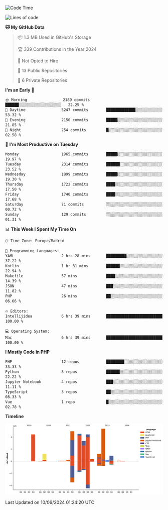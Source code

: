 <!--START_SECTION:waka-->
![Code Time](http://img.shields.io/badge/Code%20Time-188%20hrs%2015%20mins-blue)

![Lines of code](https://img.shields.io/badge/From%20Hello%20World%20I%27ve%20Written-31.3%20million%20lines%20of%20code-blue)

**🐱 My GitHub Data** 

> 📦 1.3 MB Used in GitHub's Storage 
 > 
> 🏆 339 Contributions in the Year 2024
 > 
> 🚫 Not Opted to Hire
 > 
> 📜 13 Public Repositories 
 > 
> 🔑 6 Private Repositories 
 > 
**I'm an Early 🐤** 

```text
🌞 Morning                2189 commits        ██████░░░░░░░░░░░░░░░░░░░   22.25 % 
🌆 Daytime                5247 commits        █████████████░░░░░░░░░░░░   53.32 % 
🌃 Evening                2150 commits        █████░░░░░░░░░░░░░░░░░░░░   21.85 % 
🌙 Night                  254 commits         █░░░░░░░░░░░░░░░░░░░░░░░░   02.58 % 
```
📅 **I'm Most Productive on Tuesday** 

```text
Monday                   1965 commits        █████░░░░░░░░░░░░░░░░░░░░   19.97 % 
Tuesday                  2314 commits        ██████░░░░░░░░░░░░░░░░░░░   23.52 % 
Wednesday                1899 commits        █████░░░░░░░░░░░░░░░░░░░░   19.30 % 
Thursday                 1722 commits        ████░░░░░░░░░░░░░░░░░░░░░   17.50 % 
Friday                   1740 commits        ████░░░░░░░░░░░░░░░░░░░░░   17.68 % 
Saturday                 71 commits          ░░░░░░░░░░░░░░░░░░░░░░░░░   00.72 % 
Sunday                   129 commits         ░░░░░░░░░░░░░░░░░░░░░░░░░   01.31 % 
```


📊 **This Week I Spent My Time On** 

```text
🕑︎ Time Zone: Europe/Madrid

💬 Programming Languages: 
YAML                     2 hrs 28 mins       █████████░░░░░░░░░░░░░░░░   37.22 % 
Kotlin                   1 hr 31 mins        ██████░░░░░░░░░░░░░░░░░░░   22.94 % 
Makefile                 57 mins             ████░░░░░░░░░░░░░░░░░░░░░   14.39 % 
JSON                     47 mins             ███░░░░░░░░░░░░░░░░░░░░░░   11.82 % 
PHP                      26 mins             ██░░░░░░░░░░░░░░░░░░░░░░░   06.66 % 

🔥 Editors: 
Intellijidea             6 hrs 39 mins       █████████████████████████   100.00 % 

💻 Operating System: 
Mac                      6 hrs 39 mins       █████████████████████████   100.00 % 
```

**I Mostly Code in PHP** 

```text
PHP                      12 repos            ████████░░░░░░░░░░░░░░░░░   33.33 % 
Python                   8 repos             ██████░░░░░░░░░░░░░░░░░░░   22.22 % 
Jupyter Notebook         4 repos             ███░░░░░░░░░░░░░░░░░░░░░░   11.11 % 
TypeScript               3 repos             ██░░░░░░░░░░░░░░░░░░░░░░░   08.33 % 
Vue                      1 repo              █░░░░░░░░░░░░░░░░░░░░░░░░   02.78 % 
```



**Timeline**

![Lines of Code chart](https://raw.githubusercontent.com/danisoronellas/danisoronellas/main/assets/bar_graph.png)


 Last Updated on 10/06/2024 01:24:20 UTC
<!--END_SECTION:waka-->
